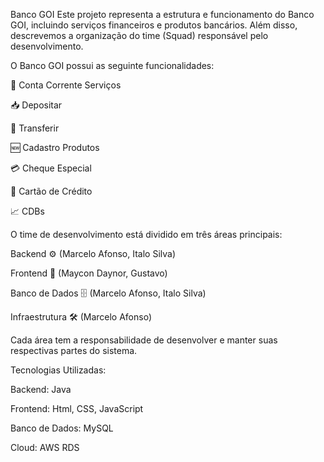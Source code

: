 Banco GOI
Este projeto representa a estrutura e funcionamento do Banco GOI, incluindo serviços financeiros e produtos bancários. Além disso, descrevemos a organização do time (Squad) responsável pelo desenvolvimento.

O Banco GOI possui as seguinte funcionalidades:

📂 Conta Corrente Serviços

📥 Depositar

🔄 Transferir

🆕 Cadastro Produtos

💳 Cheque Especial

🏦 Cartão de Crédito

📈 CDBs

O time de desenvolvimento está dividido em três áreas principais:

Backend ⚙️ (Marcelo Afonso, Italo Silva)

Frontend 🎨 (Maycon Daynor, Gustavo)

Banco de Dados 🗄️ (Marcelo Afonso, Italo Silva)

Infraestrutura 🛠️ (Marcelo Afonso)

Cada área tem a responsabilidade de desenvolver e manter suas respectivas partes do sistema.

Tecnologias Utilizadas:

Backend: Java 

Frontend: Html, CSS, JavaScript

Banco de Dados: MySQL

Cloud: AWS RDS 
